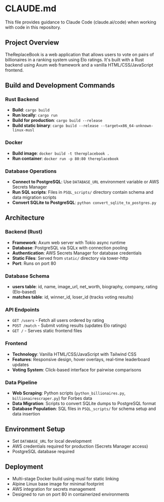 # CLAUDE.md

This file provides guidance to Claude Code (claude.ai/code) when working with code in this repository.

## Project Overview
TheReplaceBook is a web application that allows users to vote on pairs of billionaires in a ranking system using Elo ratings. It's built with a Rust backend using Axum web framework and a vanilla HTML/CSS/JavaScript frontend.

## Build and Development Commands

### Rust Backend
- **Build**: `cargo build`
- **Run locally**: `cargo run`
- **Build for production**: `cargo build --release`
- **Build static binary**: `cargo build --release --target=x86_64-unknown-linux-musl`

### Docker
- **Build image**: `docker build -t thereplacebook .`
- **Run container**: `docker run -p 80:80 thereplacebook`

### Database Operations
- **Connect to PostgreSQL**: Use `DATABASE_URL` environment variable or AWS Secrets Manager
- **Run SQL scripts**: Files in `PSQL_scripts/` directory contain schema and data migration scripts
- **Convert SQLite to PostgreSQL**: `python convert_sqlite_to_postgres.py`

## Architecture

### Backend (Rust)
- **Framework**: Axum web server with Tokio async runtime
- **Database**: PostgreSQL via SQLx with connection pooling
- **Authentication**: AWS Secrets Manager for database credentials
- **Static Files**: Served from `static/` directory via tower-http
- **Port**: Runs on port 80

### Database Schema
- **users table**: id, name, image_url, net_worth, biography, company, rating (Elo-based)
- **matches table**: id, winner_id, loser_id (tracks voting results)

### API Endpoints
- `GET /users` - Fetch all users ordered by rating
- `POST /match` - Submit voting results (updates Elo ratings)
- `GET /` - Serves static frontend files

### Frontend
- **Technology**: Vanilla HTML/CSS/JavaScript with Tailwind CSS
- **Features**: Responsive design, hover overlays, real-time leaderboard updates
- **Voting System**: Click-based interface for pairwise comparisons

### Data Pipeline
- **Web Scraping**: Python scripts (`python_billionaires.py`, `billionairescraper.py`) for Forbes data
- **Data Migration**: Scripts to convert SQLite dumps to PostgreSQL format
- **Database Population**: SQL files in `PSQL_scripts/` for schema setup and data insertion

## Environment Setup
- Set `DATABASE_URL` for local development
- AWS credentials required for production (Secrets Manager access)
- PostgreSQL database required

## Deployment
- Multi-stage Docker build using musl for static linking
- Alpine Linux base image for minimal footprint
- AWS integration for secrets management
- Designed to run on port 80 in containerized environments
